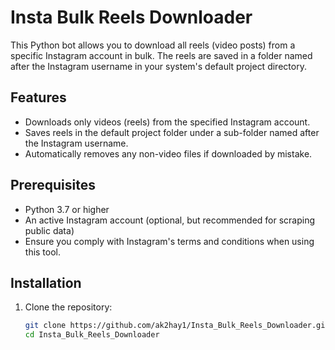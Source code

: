 # Insta Bulk Reels Downloader

This Python bot allows you to download all reels (video posts) from a specific Instagram account in bulk. The reels are saved in a folder named after the Instagram username in your system's default project directory.

## Features
- Downloads only videos (reels) from the specified Instagram account.
- Saves reels in the default project folder under a sub-folder named after the Instagram username.
- Automatically removes any non-video files if downloaded by mistake.

## Prerequisites
- Python 3.7 or higher
- An active Instagram account (optional, but recommended for scraping public data)
- Ensure you comply with Instagram's terms and conditions when using this tool.

## Installation

1. Clone the repository:
   ```bash
   git clone https://github.com/ak2hay1/Insta_Bulk_Reels_Downloader.git
   cd Insta_Bulk_Reels_Downloader
